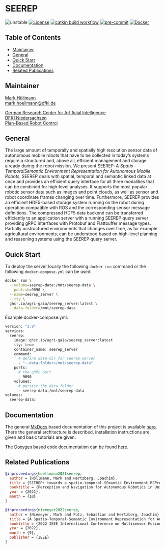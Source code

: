 # SEEREP

![unstable](https://img.shields.io/badge/stability-unstable-orange)
[![License](https://img.shields.io/badge/license-BSD_3-brightgreen)](./LICENSE)
[![catkin build workflow](https://github.com/agri-gaia/seerep/actions/workflows/main.yml/badge.svg)](https://github.com/agri-gaia/seerep/actions)
[![pre-commit](https://img.shields.io/badge/pre--commit-enabled-brightgreen?logo=pre-commit&logoColor=white)](./.pre-commit-config.yaml)
[![Docker](https://img.shields.io/badge/Docker-enabled-blue?logo=docker)](./docker)
 <!-- ![Architecture](https://img.shields.io/badge/Architecture-x86-blue) -->

## Table of Contents

- [Maintainer](#maintainer)
- [General](#general)
- [Quick Start](#quick-start)
- [Documentation](#documentation)
- [Related Publications](#related-publications)

<!-- - [Related Publications](#related-publications) -->

## Maintainer

[Mark Höllmann](https://github.com/mhoellmann)\
[mark.hoellmann@dfki.de](mailto:mark.hoellmann@dfki.de)

[German Research Center for Artificial Intelligence\
DFKI Niedersachsen\
Plan-Based Robot Control](https://www.dfki.de/en/web/research/research-departments/plan-based-robot-control)

## General

The large amount of temporally and spatially high resolution sensor data of autonomous mobile robots that have to be
collected in today’s systems require a structured and, above all, efficient management and storage already during the
robot mission. We present SEEREP: A _Spatio-TemporalSemantic Environment Representation for Autonomous Mobile Robots_.
SEEREP deals with spatial, temporal and semantic linked data at once and provides an efficient query interface for all
three modalities that can be combined for high-level analyses. It supports the most popular robotic sensor data such as
images and point clouds, as well as sensor and robot coordinate frames changing over time. Furthermore, SEEREP provides
an efficient HDF5-based storage system running on the robot during operation compatible with ROS and the corresponding
sensor message definitions. The compressed HDF5 data backend can be transferred efficiently to an application server
with a running SEEREP query server providing gRPC interfaces with Protobuf and Flattbuffer message types. Partially
unstructured environments that changes over time, as for example agricultural environments, can be understood based on
high-level planning and reasoning systems using the SEEREP query server.

## Quick Start

To deploy the server locally the following `docker run` command or the following `docker-compose.yml` can be used.

```bash
docker run \
  --volume=seerep-data:/mnt/seerep-data \
  --publish=9090 \
  --name=seerep_server \
  --tty \
  ghcr.io/agri-gaia/seerep_server:latest \
  --data-folder=/mnt/seerep-data
```

Example docker-compose.yml:

```bash
version: "3.9"
services:
  seerep:
    image: ghcr.io/agri-gaia/seerep_server:latest
    tty: true
    container_name: seerep_server
    command:
      # define data-dir for seerep-server
      - "--data-folder=/mnt/seerep-data"
    ports:
      # the gRPC port
      - 9090
    volumes:
      # persist the data folder
      - seerep-data:/mnt/seerep-data
volumes:
  seerep-data:
```

## Documentation

The general [MkDocs](https://www.mkdocs.org/) based documentation of this project is available
[here](https://agri-gaia.github.io/seerep/mkdocs). There the general architecture is described, installation
instructions are given and basic tutorials are given.

The [Doxygen](https://doxygen.nl/) based code documentation can be found [here](https://agri-gaia.github.io/seerep/doxygen).

## Related Publications

```bibtex
@inproceedings{hoellmann2021seerep,
  author = {Höllmann, Mark and Hertzberg, Joachim},
  title = {SEEREP: towards a spatio-temporal-SEmantic Environment REPresentation for robots in an agricultural context},
  booktitle = {Perception and Navigation for Autonomous Robotics in Unstructured and Dynamic Environments Workshop on 2021 IEEE/RSJ International Conference on Intelligent Robots and Systems},
  year = {2021},
  month = {10}
}

@inproceedings{niemeyer2022seerep,
  author = {Niemeyer, Mark and Pütz, Sebastian and Hertzberg, Joachim},
  title = {A Spatio-Temporal-Semantic Environment Representation for Autonomous Mobile Robots equipped with various Sensor Systems},
  booktitle = {2022 IEEE International Conference on Multisensor Fusion and Integration for Intelligent Systems},
  year = {2022},
  month = {9},
  publisher = {IEEE}
}
```
